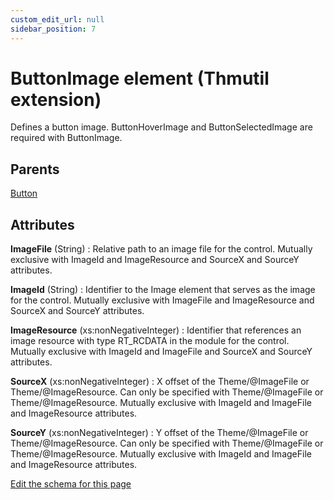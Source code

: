 ```yaml
---
custom_edit_url: null
sidebar_position: 7
---
```

# ButtonImage element (Thmutil extension)
Defines a button image. ButtonHoverImage and ButtonSelectedImage are required with ButtonImage.

## Parents
[Button](button.md)

## Attributes
**ImageFile** (String)
  : Relative path to an image file for the control. Mutually exclusive with ImageId and ImageResource and SourceX and SourceY attributes.

**ImageId** (String)
  : Identifier to the Image element that serves as the image for the control. Mutually exclusive with ImageFile and ImageResource and SourceX and SourceY attributes.

**ImageResource** (xs:nonNegativeInteger)
  : Identifier that references an image resource with type RT_RCDATA in the module for the control. Mutually exclusive with ImageId and ImageFile and SourceX and SourceY attributes.

**SourceX** (xs:nonNegativeInteger)
  : X offset of the Theme/@ImageFile or Theme/@ImageResource. Can only be specified with Theme/@ImageFile or Theme/@ImageResource. Mutually exclusive with ImageId and ImageFile and ImageResource attributes.

**SourceY** (xs:nonNegativeInteger)
  : Y offset of the Theme/@ImageFile or Theme/@ImageResource. Can only be specified with Theme/@ImageFile or Theme/@ImageResource. Mutually exclusive with ImageId and ImageFile and ImageResource attributes.


[Edit the schema for this page](https://github.com/wixtoolset/web/blob/master/src/xsd4/thmutil.xsd)